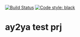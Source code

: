 [![Build Status](//travis-ci.com/github/yyyakovlev/ay2ya.svg?branch=master)](https://travis-ci.com/github/yyyakovlev/ay2ya)
[![Code style: black](https://img.shields.io/badge/code%20style-black-000000.svg)](https://github.com/psf/black)

# ay2ya test prj
